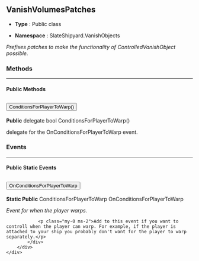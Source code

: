 ## VanishVolumesPatches
* **Type** : Public class

* **Namespace** : SlateShipyard.VanishObjects

_Prefixes patches to make the functionality of ControlledVanishObject possible._







### Methods

---


#### Public Methods
<div class="accordion" id="methods">
	<div class="accordion-item">
		<h2 class="accordion-header">
           <button id="ConditionsForPlayerToWarp-heading" class="accordion-button collapsed" type="button" data-bs-toggle="collapse" data-bs-target="#ConditionsForPlayerToWarp" aria-expanded="false" aria-controls="ConditionsForPlayerToWarp">
            ConditionsForPlayerToWarp()
			</button>
		</h2>
		<div id="ConditionsForPlayerToWarp" class="accordion-collapse collapse" aria-labelledby="ConditionsForPlayerToWarp-heading" data-bs-parent="#methods">
			<div class="accordion-body">
				<p class="my-0 ms-2"><b>Public</b> delegate bool ConditionsForPlayerToWarp()</p>
				<p class="my-0 ms-2">delegate for the OnConditionsForPlayerToWarp event.</p>
			</div>
		</div>
	</div>
</div>



### Events

---


#### Public Static Events
<div class="accordion" id="eventsStatic">
	<div class="accordion-item">
		<h2 class="accordion-header">
           <button id="OnConditionsForPlayerToWarp-heading" class="accordion-button collapsed" type="button" data-bs-toggle="collapse" data-bs-target="#OnConditionsForPlayerToWarp" aria-expanded="false" aria-controls="OnConditionsForPlayerToWarp">
            OnConditionsForPlayerToWarp
			</button>
		</h2>
		<div id="OnConditionsForPlayerToWarp" class="accordion-collapse collapse" aria-labelledby="OnConditionsForPlayerToWarp-heading" data-bs-parent="#eventsStatic">
			<div class="accordion-body">
				<p class="my-0 ms-2"><b>Static Public</b> ConditionsForPlayerToWarp OnConditionsForPlayerToWarp</p>
<p class="my-0 ms-2"><i>Event for when the player warps.</i></p>
				
				<p class="my-0 ms-2">Add to this event if you want to controll when the player can warp. For example, if the player is attached to your ship you probably don't want for the player to warp separately.</p>
			</div>
		</div>
	</div>
</div>
